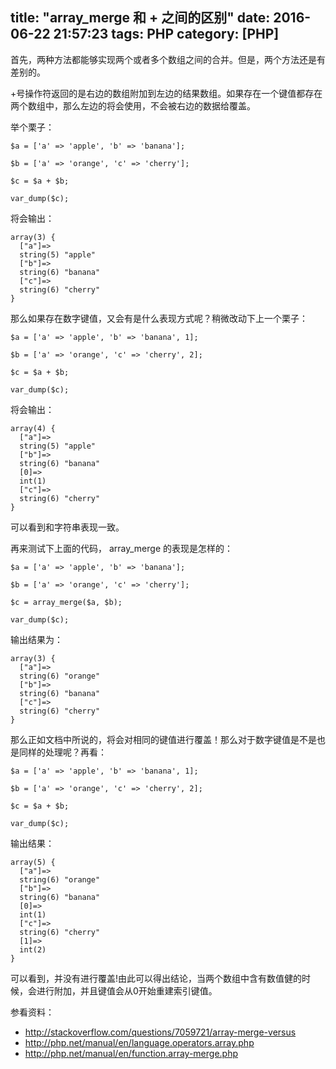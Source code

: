 title: "array_merge 和 + 之间的区别"
date: 2016-06-22 21:57:23
tags: PHP
category: [PHP]
---

首先，两种方法都能够实现两个或者多个数组之间的合并。但是，两个方法还是有差别的。

+号操作符返回的是右边的数组附加到左边的结果数组。如果存在一个键值都存在两个数组中，那么左边的将会使用，不会被右边的数据给覆盖。

举个栗子： 

```
$a = ['a' => 'apple', 'b' => 'banana'];

$b = ['a' => 'orange', 'c' => 'cherry'];

$c = $a + $b;

var_dump($c);
```

将会输出：

```
array(3) {
  ["a"]=>
  string(5) "apple"
  ["b"]=>
  string(6) "banana"
  ["c"]=>
  string(6) "cherry"
}
```

那么如果存在数字键值，又会有是什么表现方式呢？稍微改动下上一个栗子：

```
$a = ['a' => 'apple', 'b' => 'banana', 1];

$b = ['a' => 'orange', 'c' => 'cherry', 2];

$c = $a + $b;

var_dump($c);
```

将会输出：

```
array(4) {
  ["a"]=>
  string(5) "apple"
  ["b"]=>
  string(6) "banana"
  [0]=>
  int(1)
  ["c"]=>
  string(6) "cherry"
}
```

可以看到和字符串表现一致。


再来测试下上面的代码， array_merge 的表现是怎样的：


```
$a = ['a' => 'apple', 'b' => 'banana'];

$b = ['a' => 'orange', 'c' => 'cherry'];

$c = array_merge($a, $b);

var_dump($c);
```
输出结果为：

```
array(3) {
  ["a"]=>
  string(6) "orange"
  ["b"]=>
  string(6) "banana"
  ["c"]=>
  string(6) "cherry"
}
```

那么正如文档中所说的，将会对相同的键值进行覆盖！那么对于数字键值是不是也是同样的处理呢？再看：


```
$a = ['a' => 'apple', 'b' => 'banana', 1];

$b = ['a' => 'orange', 'c' => 'cherry', 2];

$c = $a + $b;

var_dump($c);
```
输出结果：

```
array(5) {
  ["a"]=>
  string(6) "orange"
  ["b"]=>
  string(6) "banana"
  [0]=>
  int(1)
  ["c"]=>
  string(6) "cherry"
  [1]=>
  int(2)
}
```

可以看到，并没有进行覆盖!由此可以得出结论，当两个数组中含有数值健的时候，会进行附加，并且键值会从0开始重建索引键值。


参看资料：

* http://stackoverflow.com/questions/7059721/array-merge-versus
* http://php.net/manual/en/language.operators.array.php
* http://php.net/manual/en/function.array-merge.php
